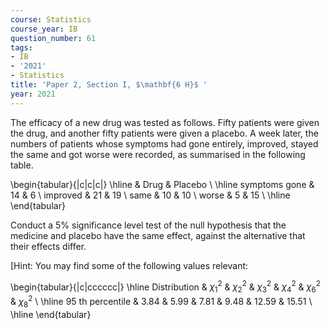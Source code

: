 ```yaml
---
course: Statistics
course_year: IB
question_number: 61
tags:
- IB
- '2021'
- Statistics
title: 'Paper 2, Section I, $\mathbf{6 H}$ '
year: 2021
---
```




The efficacy of a new drug was tested as follows. Fifty patients were given the drug, and another fifty patients were given a placebo. A week later, the numbers of patients whose symptoms had gone entirely, improved, stayed the same and got worse were recorded, as summarised in the following table.

\begin{tabular}{|c|c|c|}
\hline & Drug & Placebo \\
\hline symptoms gone & 14 & 6 \\
improved & 21 & 19 \\
same & 10 & 10 \\
worse & 5 & 15 \\
\hline
\end{tabular}

Conduct a $5 \%$ significance level test of the null hypothesis that the medicine and placebo have the same effect, against the alternative that their effects differ.

[Hint: You may find some of the following values relevant:

\begin{tabular}{|c|cccccc|}
\hline Distribution & $\chi_{1}^{2}$ & $\chi_{2}^{2}$ & $\chi_{3}^{2}$ & $\chi_{4}^{2}$ & $\chi_{6}^{2}$ & $\chi_{8}^{2}$ \\
\hline 95 th percentile & $3.84$ & $5.99$ & $7.81$ & $9.48$ & $12.59$ & $15.51$ \\
\hline
\end{tabular}